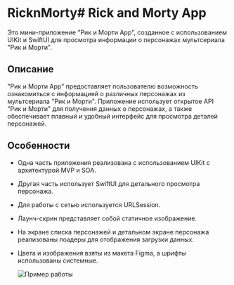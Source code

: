 # RicknMorty# Rick and Morty App

Это мини-приложение "Рик и Морти App", созданное с использованием UIKit и SwiftUI для просмотра информации о персонажах мультсериала "Рик и Морти".

## Описание

"Рик и Морти App" предоставляет пользователю возможность ознакомиться с информацией о различных персонажах из мультсериала "Рик и Морти". Приложение использует открытое API "Рик и Морти" для получения данных о персонажах, а также обеспечивает плавный и удобный интерфейс для просмотра деталей персонажей.

## Особенности

- Одна часть приложения реализована с использованием UIKit с архитектурой MVP и SOA.
- Другая часть использует SwiftUI для детального просмотра персонажа.
- Для работы с сетью используется URLSession.
- Лаунч-скрин представляет собой статичное изображение.
- На экране списка персонажей и детальном экране персонажа реализованы лоадеры для отображения загрузки данных.
- Цвета и изображения взяты из макета Figma, а шрифты использованы системные.

  ![Пример работы](https://github.com/KASAFF/RicknMorty/assets/91468100/af734ede-c5c9-45a7-b805-977d9794dae4)
